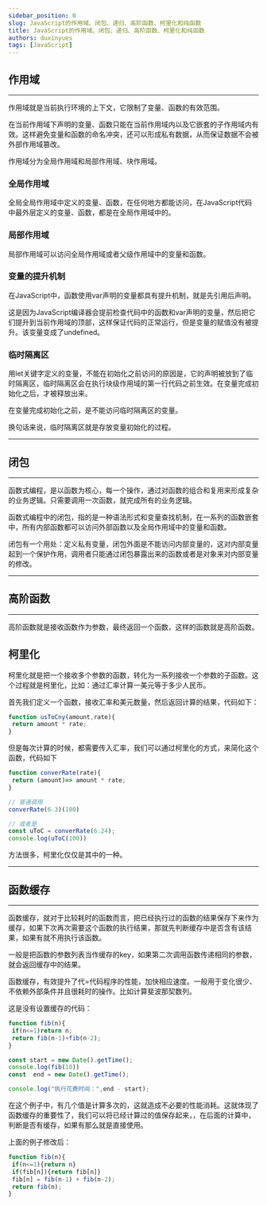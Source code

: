 ```yaml
---
sidebar_position: 0
slug: JavaScript的作用域、闭包、递归、高阶函数、柯里化和纯函数
title: JavaScript的作用域、闭包、递归、高阶函数、柯里化和纯函数
authors: duxinyues
tags: [JavaScript]
---
```



## 作用域

---

作用域就是当前执行环境的上下文，它限制了变量、函数的有效范围。

在当前作用域下声明的变量、函数只能在当前作用域内以及它嵌套的子作用域内有效。这样避免变量和函数的命名冲突，还可以形成私有数据，从而保证数据不会被外部作用域篡改。

作用域分为全局作用域和局部作用域、块作用域。

### 全局作用域

全局全局作用域中定义的变量、函数，在任何地方都能访问，在JavaScript代码中最外层定义的变量、函数，都是在全局作用域中的。

### 局部作用域

局部作用域可以访问全局作用域或者父级作用域中的变量和函数。

### 变量的提升机制

在JavaScript中，函数使用var声明的变量都具有提升机制，就是先引用后声明。

这是因为JavaScript编译器会提前检查代码中的函数和var声明的变量，然后把它们提升到当前作用域的顶部，这样保证代码的正常运行，但是变量的赋值没有被提升。该变量变成了undefined。

### 临时隔离区

用let关键字定义的变量，不能在初始化之前访问的原因是，它的声明被放到了临时隔离区，临时隔离区会在执行块级作用域的第一行代码之前生效。在变量完成初始化之后，才被释放出来。

在变量完成初始化之前，是不能访问临时隔离区的变量。

换句话来说，临时隔离区就是存放变量初始化的过程。

---

## 闭包

---

函数式编程，是以函数为核心，每一个操作，通过对函数的组合和复用来形成复杂的业务逻辑。只需要调用一次函数，就完成所有的业务逻辑。

函数式编程中的闭包，指的是一种语法形式和变量查找机制，在一系列的函数嵌套中，所有内部函数都可以访问外部函数以及全局作用域中的变量和函数。

闭包有一个用处：定义私有变量，闭包外面是不能访问内部变量的，这对内部变量起到一个保护作用，调用者只能通过闭包暴露出来的函数或者是对象来对内部变量的修改。

---

## 高阶函数

---

高阶函数就是接收函数作为参数，最终返回一个函数，这样的函数就是高阶函数。

## 柯里化

柯里化就是把一个接收多个参数的函数，转化为一系列接收一个参数的子函数。这个过程就是柯里化，比如：通过汇率计算一美元等于多少人民币。

首先我们定义一个函数，接收汇率和美元数量，然后返回计算的结果，代码如下：

```js
function usToCny(amount,rate){
 return amount * rate;
}
```

但是每次计算的时候，都需要传入汇率，我们可以通过柯里化的方式，来简化这个函数，代码如下

```js
function converRate(rate){
 return (amount)=> amount * rate;
}

// 普通调用
converRate(6.3)(100)

// 或者是
const uToC = converRate(6.24);
console.log(uToC(100))
```

方法很多，柯里化仅仅是其中的一种。

---

## 函数缓存

---

函数缓存，就对于比较耗时的函数而言，把已经执行过的函数的结果保存下来作为缓存，如果下次再次需要这个函数的执行结果，那就先判断缓存中是否含有该结果，如果有就不用执行该函数。

一般是把函数的参数列表当作缓存的key，如果第二次调用函数传递相同的参数，就会返回缓存中的结果。

函数缓存，有效提升了代=代码程序的性能，加快相应速度。一般用于变化很少、不依赖外部条件并且很耗时的操作。比如计算斐波那契数列。

这是没有设置缓存的代码：

```js
function fib(n){
 if(n<=1)return n;
 return fib(n-1)+fib(n-2);
}

const start = new Date().getTime();
console.log(fib(10))
const  end = new Date().getTime();

console.log("执行花费时间：",end - start);
```

在这个例子中，有几个值是计算多次的，这就造成不必要的性能消耗。这就体现了函数缓存的重要性了，我们可以将已经计算过的值保存起来，，在后面的计算中，判断是否有缓存，如果有那么就是直接使用。

上面的例子修改后：

```js
function fib(n){
 if(n<=1){return n}
 if(fib[n]){return fib[n]}
 fib[n] = fib(n-1) + fib(n-2);
 return fib(n);
}

```
